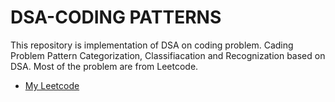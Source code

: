 # DSA-CODING PATTERNS


This repository is implementation of DSA on coding problem.
Cading Problem Pattern Categorization, Classifiacation and Recognization based on DSA.
Most of the problem are from Leetcode.

- [My Leetcode](https://leetcode.com/akhilsin/)